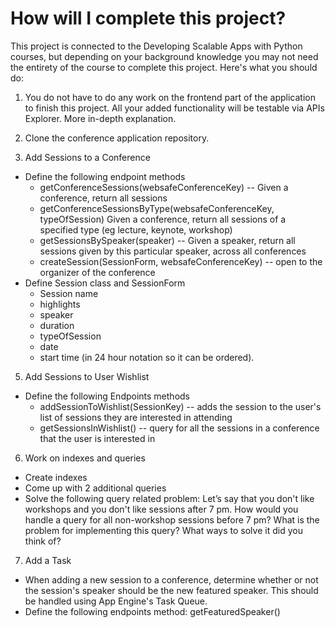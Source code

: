 How will I complete this project?
===

This project is connected to the Developing Scalable Apps with Python courses, but depending on your background 
knowledge you may not need the entirety of the course to complete this project. Here's what you should do:

1. You do not have to do any work on the frontend part of the application to finish this project. All your added 
functionality will be testable via APIs Explorer. More in-depth explanation.

2. Clone the conference application repository.

3. Add Sessions to a Conference
  * Define the following endpoint methods
    * getConferenceSessions(websafeConferenceKey) -- Given a conference, return all sessions
    * getConferenceSessionsByType(websafeConferenceKey, typeOfSession) Given a conference, return all sessions of a 
    specified type (eg lecture, keynote, workshop)
    * getSessionsBySpeaker(speaker) -- Given a speaker, return all sessions given by this particular speaker, 
    across all conferences
    * createSession(SessionForm, websafeConferenceKey) -- open to the organizer of the conference
  * Define Session class and SessionForm
    * Session name
    * highlights
    * speaker
    * duration
    * typeOfSession
    * date
    * start time (in 24 hour notation so it can be ordered).

5. Add Sessions to User Wishlist
  * Define the following Endpoints methods
    * addSessionToWishlist(SessionKey) -- adds the session to the user's list of sessions they are interested in attending
    * getSessionsInWishlist() -- query for all the sessions in a conference that the user is interested in

6. Work on indexes and queries
  * Create indexes
  * Come up with 2 additional queries
  * Solve the following query related problem: Let’s say that you don't like workshops and you don't like sessions 
  after 7 pm. How would you handle a query for all non-workshop sessions before 7 pm? What is the problem for 
  implementing this query? What ways to solve it did you think of?

7. Add a Task
  * When adding a new session to a conference, determine whether or not the session's speaker should be the new 
  featured speaker. This should be handled using App Engine's Task Queue.
  * Define the following endpoints method: getFeaturedSpeaker()
